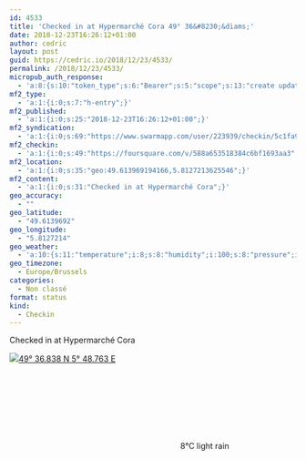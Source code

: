 ```yaml
---
id: 4533
title: 'Checked in at Hypermarché Cora 49° 36&#8230;&diams;'
date: 2018-12-23T16:26:12+01:00
author: cedric
layout: post
guid: https://cedric.io/2018/12/23/4533/
permalink: /2018/12/23/4533/
micropub_auth_response:
  - 'a:8:{s:10:"token_type";s:6:"Bearer";s:5:"scope";s:13:"create update";s:2:"me";s:18:"https://cedric.io/";s:9:"issued_by";s:45:"https://cedric.io/wp-json/indieauth/1.0/token";s:9:"client_id";s:27:"https://ownyourswarm.p3k.io";s:9:"issued_at";i:1542614471;s:4:"user";i:1;s:13:"last_accessed";i:1545578790;}'
mf2_type:
  - 'a:1:{i:0;s:7:"h-entry";}'
mf2_published:
  - 'a:1:{i:0;s:25:"2018-12-23T16:26:12+01:00";}'
mf2_syndication:
  - 'a:1:{i:0;s:69:"https://www.swarmapp.com/user/223939/checkin/5c1fa914c62b49002c97b517";}'
mf2_checkin:
  - 'a:1:{i:0;s:49:"https://foursquare.com/v/588a653518384c6bf1693aa3";}'
mf2_location:
  - 'a:1:{i:0;s:35:"geo:49.613969194166,5.8127213625546";}'
mf2_content:
  - 'a:1:{i:0;s:31:"Checked in at Hypermarché Cora";}'
geo_accuracy:
  - ""
geo_latitude:
  - "49.6139692"
geo_longitude:
  - "5.8127214"
geo_weather:
  - 'a:10:{s:11:"temperature";i:8;s:8:"humidity";i:100;s:8:"pressure";i:1016;s:10:"cloudiness";i:90;s:4:"wind";a:2:{s:5:"speed";d:4.1;s:6:"degree";i:210;}s:7:"summary";s:10:"light rain";s:4:"icon";s:11:"wi-sprinkle";s:10:"visibility";i:900;s:7:"sunrise";s:25:"2018-12-23T08:31:39+01:00";s:6:"sunset";s:25:"2018-12-23T16:39:55+01:00";}'
geo_timezone:
  - Europe/Brussels
categories:
  - Non classé
format: status
kind:
  - Checkin
---
```

Checked in at Hypermarché Cora

<p class="sloc-display">
  <img class="icon-location" aria-label="Location: " aria-hidden="true" src="https://cedric.io/wp-content/plugins/simple-location/location.svg" /><span class="p-location"><data class="p-latitude" value="49.613969"></data><data class="p-longitude" value="5.812721"></data><a href="https://www.openstreetmap.org/?mlat=49.6139692&mlon=5.8127214#map=13/49.6139692/5.8127214">49° 36.838 N 5° 48.763 E</a></span><br /><span aria-label="light rain" title="light rain" ><svg class="svg-icon svg-wi-sprinkle" aria-hidden="true"><use xlink:href="https://cedric.io/wp-content/plugins/simple-location/weather-icons.svg#wi-sprinkle"></use></svg></span><span class="p-temperature">8&deg;C</span>&nbsp;light rain
</p>